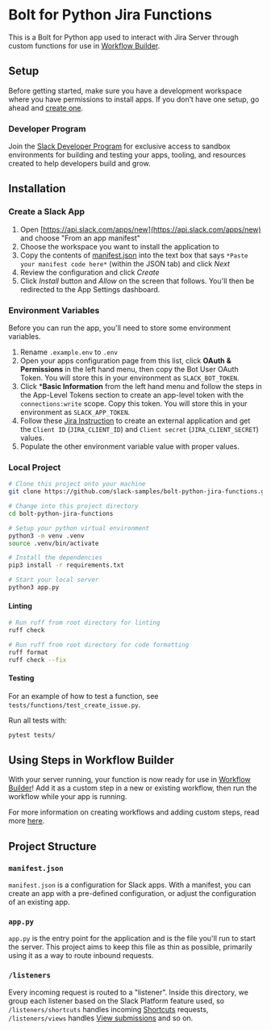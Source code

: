 # Bolt for Python Jira Functions

This is a Bolt for Python app used to interact with Jira Server through custom
functions for use in
[Workflow Builder](https://api.slack.com/start#workflow-builder).

## Setup

Before getting started, make sure you have a development workspace where you
have permissions to install apps. If you don’t have one setup, go ahead and
[create one](https://slack.com/create).

### Developer Program

Join the [Slack Developer Program](https://api.slack.com/developer-program) for
exclusive access to sandbox environments for building and testing your apps,
tooling, and resources created to help developers build and grow.

## Installation

### Create a Slack App

1. Open [https://api.slack.com/apps/new](https://api.slack.com/apps/new) and
   choose "From an app manifest"
2. Choose the workspace you want to install the application to
3. Copy the contents of [manifest.json](./manifest.json) into the text box that
   says `*Paste your manifest code here*` (within the JSON tab) and click _Next_
4. Review the configuration and click _Create_
5. Click _Install_ button and _Allow_ on the screen that follows. You'll then be
   redirected to the App Settings dashboard.

### Environment Variables

Before you can run the app, you'll need to store some environment variables.

1. Rename `.example.env` to `.env`
2. Open your apps configuration page from this list, click **OAuth &
   Permissions** in the left hand menu, then copy the Bot User OAuth Token. You
   will store this in your environment as `SLACK_BOT_TOKEN`.
3. Click ***Basic Information** from the left hand menu and follow the steps in
   the App-Level Tokens section to create an app-level token with the
   `connections:write` scope. Copy this token. You will store this in your
   environment as `SLACK_APP_TOKEN`.
4. Follow these
   [Jira Instruction](https://confluence.atlassian.com/adminjiraserver0909/configure-an-incoming-link-1251415519.html)
   to create an external application and get the `Client ID` (`JIRA_CLIENT_ID`)
   and `Client secret` (`JIRA_CLIENT_SECRET`) values.
5. Populate the other environment variable value with proper values.

### Local Project

```zsh
# Clone this project onto your machine
git clone https://github.com/slack-samples/bolt-python-jira-functions.git

# Change into this project directory
cd bolt-python-jira-functions

# Setup your python virtual environment
python3 -m venv .venv
source .venv/bin/activate

# Install the dependencies
pip3 install -r requirements.txt

# Start your local server
python3 app.py
```

#### Linting

```zsh
# Run ruff from root directory for linting
ruff check

# Run ruff from root directory for code formatting
ruff format
ruff check --fix
```

#### Testing

For an example of how to test a function, see
`tests/functions/test_create_issue.py`.

Run all tests with:

```zsh
pytest tests/
```

## Using Steps in Workflow Builder

With your server running, your function is now ready for use in
[Workflow Builder](https://api.slack.com/start#workflow-builder)! Add it as a
custom step in a new or existing workflow, then run the workflow while your app
is running.

For more information on creating workflows and adding custom steps, read more
[here](https://slack.com/help/articles/17542172840595-Create-a-new-workflow-in-Slack).

## Project Structure

### `manifest.json`

`manifest.json` is a configuration for Slack apps. With a manifest, you can
create an app with a pre-defined configuration, or adjust the configuration of
an existing app.

### `app.py`

`app.py` is the entry point for the application and is the file you'll run to
start the server. This project aims to keep this file as thin as possible,
primarily using it as a way to route inbound requests.

### `/listeners`

Every incoming request is routed to a "listener". Inside this directory, we
group each listener based on the Slack Platform feature used, so
`/listeners/shortcuts` handles incoming
[Shortcuts](https://api.slack.com/interactivity/shortcuts) requests,
`/listeners/views` handles
[View submissions](https://api.slack.com/reference/interaction-payloads/views#view_submission)
and so on.
